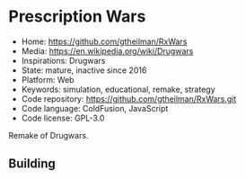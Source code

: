 # Prescription Wars

- Home: https://github.com/gtheilman/RxWars
- Media: https://en.wikipedia.org/wiki/Drugwars
- Inspirations: Drugwars
- State: mature, inactive since 2016
- Platform: Web
- Keywords: simulation, educational, remake, strategy
- Code repository: https://github.com/gtheilman/RxWars.git
- Code language: ColdFusion, JavaScript
- Code license: GPL-3.0

Remake of Drugwars.

## Building
